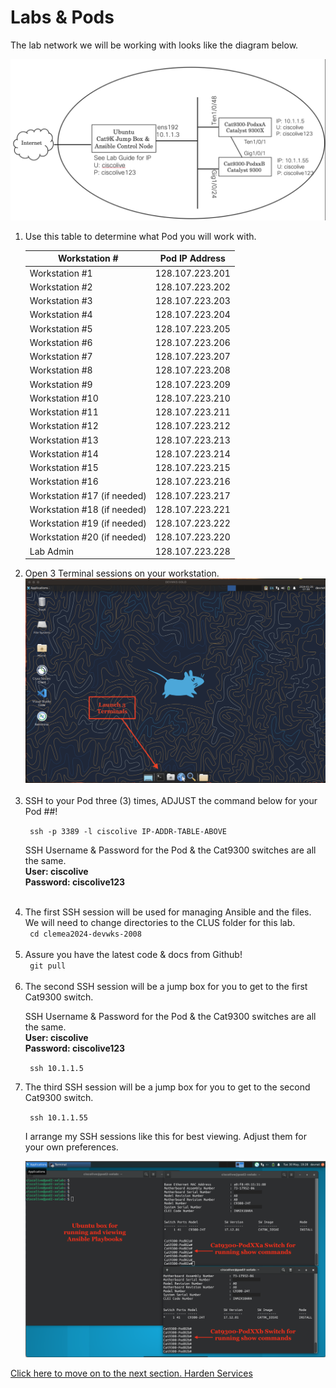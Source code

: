 # Labs & Pods

The lab network we will be working with looks like the diagram below. 

<img src="/images/network-diagram.png" alt="DEVWKS-2008 Network Diagram" width=600>


<ol>

<li> Use this table to determine what Pod you will work with. </li>


| Workstation #  | Pod IP Address  |
| -------------- | ----------- |
| Workstation #1  | 128.107.223.201   |
| Workstation #2  | 128.107.223.202   |
| Workstation #3  | 128.107.223.203   |
| Workstation #4  | 128.107.223.204   |
| Workstation #5  | 128.107.223.205   |
| Workstation #6  | 128.107.223.206   |
| Workstation #7  | 128.107.223.207   |
| Workstation #8  | 128.107.223.208   |
| Workstation #9  | 128.107.223.209   |
| Workstation #10  | 128.107.223.210   |
| Workstation #11  | 128.107.223.211   |
| Workstation #12  | 128.107.223.212   |
| Workstation #13  | 128.107.223.213   |
| Workstation #14  | 128.107.223.214   |
| Workstation #15  | 128.107.223.215   |
| Workstation #16  | 128.107.223.216   |
| Workstation #17 (if needed)  | 128.107.223.217   |
| Workstation #18 (if needed) | 128.107.223.221   | 
| Workstation #19 (if needed) | 128.107.223.222   |
| Workstation #20 (if needed) | 128.107.223.220   |
| Lab Admin  | 128.107.223.228   |

<li>Open 3 Terminal sessions on your workstation. </li>

<img src="/images/10-01-lab-workstation-web.png" alt="Fresh Lab Workstation" width=600>
<br><br>


<li>SSH to your Pod three (3) times, ADJUST the command below for your Pod ##!</li>

<code> ssh -p 3389 -l ciscolive IP-ADDR-TABLE-ABOVE </code>

SSH Username & Password for the Pod & the Cat9300 switches are all the same.
<br>
**User: ciscolive**
<br>
**Password: ciscolive123**
<br><br>


<li> The first SSH session will be used for managing Ansible and the files. </li>
We will need to change directories to the CLUS folder for this lab. <br>
<code> cd clemea2024-devwks-2008 </code>
<br><br>

<li> Assure you have the latest code & docs from Github!  </li>
<code> git pull </code>
<br><br>

<li> The second SSH session will be a jump box for you to get to the first Cat9300 switch. </li>

SSH Username & Password for the Pod & the Cat9300 switches are all the same.
<br>
**User: ciscolive**
<br>
**Password: ciscolive123**
<br>

<code> ssh 10.1.1.5 </code>
<br>

<li> The third SSH session will be a jump box for you to get to the second Cat9300 switch.</li>

<code> ssh 10.1.1.55 </code>



I arrange my SSH sessions like this for best viewing.   Adjust them for your own preferences. 

<img src="/images/10-02-lab-workstation-ssh-web.png" alt="3 SSH Sessiosn on Lab Workstation" width=600>


</ol>


[Click here to move on to the next section. Harden Services](/01-Harden_Services.md)




